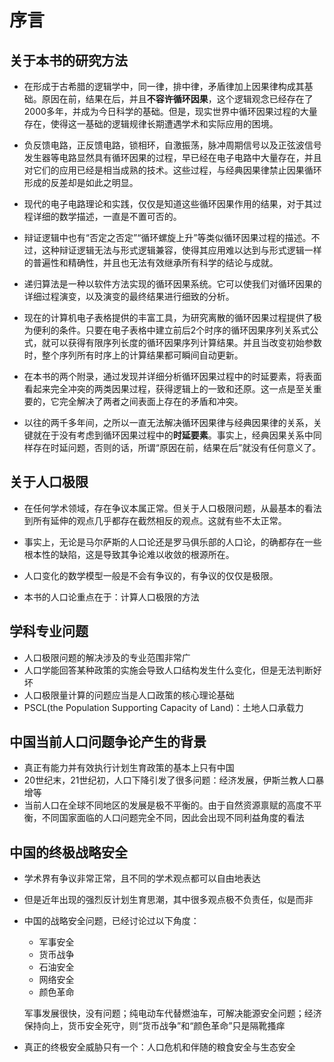 # 序言

## 关于本书的研究方法

- 在形成于古希腊的逻辑学中，同一律，排中律，矛盾律加上因果律构成其基础。原因在前，结果在后，并且**不容许循环因果**，这个逻辑观念已经存在了2000多年，并成为今日科学的基础。但是，现实世界中循环因果过程的大量存在，使得这一基础的逻辑规律长期遭遇学术和实际应用的困境。

- 负反馈电路，正反馈电路，锁相环，自激振荡，脉冲周期信号以及正弦波信号发生器等电路显然具有循环因果的过程，早已经在电子电路中大量存在，并且对它们的应用已经是相当成熟的技术。这些过程，与经典因果律禁止因果循环形成的反差却是如此之明显。
- 现代的电子电路理论和实践，仅仅是知道这些循环因果作用的结果，对于其过程详细的数学描述，一直是不置可否的。

- 辩证逻辑中也有“否定之否定”“循环螺旋上升”等类似循环因果过程的描述。不过，这种辩证逻辑无法与形式逻辑兼容，使得其应用难以达到与形式逻辑一样的普遍性和精确性，并且也无法有效继承所有科学的结论与成就。

- 递归算法是一种以软件方法实现的循环因果系统。它可以使我们对循环因果的详细过程演变，以及演变的最终结果进行细致的分析。

- 现在的计算机电子表格提供的丰富工具，为研究离散的循环因果过程提供了极为便利的条件。只要在电子表格中建立前后2个时序的循环因果序列关系式公式，就可以获得有限序列长度的循环因果序列计算结果。并且当改变初始参数时，整个序列所有时序上的计算结果都可瞬间自动更新。

- 在本书的两个附录，通过发现并详细分析循环因果过程中的时延要素，将表面看起来完全冲突的两类因果过程，获得逻辑上的一致和还原。这一点是至关重要的，它完全解决了两者之间表面上存在的矛盾和冲突。
- 以往的两千多年间，之所以一直无法解决循环因果律与经典因果律的关系，关键就在于没有考虑到循环因果过程中的**时延要素**。事实上，经典因果关系中同样存在时延问题，否则的话，所谓“原因在前，结果在后”就没有任何意义了。

## 关于人口极限

- 在任何学术领域，存在争议本属正常。但关于人口极限问题，从最基本的看法到所有延伸的观点几乎都存在截然相反的观点。这就有些不太正常。

- 事实上，无论是马尔萨斯的人口论还是罗马俱乐部的人口论，的确都存在一些根本性的缺陷，这是导致其争论难以收敛的根源所在。

- 人口变化的数学模型一般是不会有争议的，有争议的仅仅是极限。
- 本书的人口论重点在于：计算人口极限的方法

## 学科专业问题

- 人口极限问题的解决涉及的专业范围非常广
- 人口学能回答某种政策的实施会导致人口结构发生什么变化，但是无法判断好坏
- 人口极限量计算的问题应当是人口政策的核心理论基础
- PSCL(the Population Supporting Capacity of Land)：土地人口承载力

## 中国当前人口问题争论产生的背景

- 真正有能力并有效执行计划生育政策的基本上只有中国
- 20世纪末，21世纪初，人口下降引发了很多问题：经济发展，伊斯兰教人口暴增等
- 当前人口在全球不同地区的发展是极不平衡的。由于自然资源禀赋的高度不平衡，不同国家面临的人口问题完全不同，因此会出现不同利益角度的看法

## 中国的终极战略安全

- 学术界有争议非常正常，且不同的学术观点都可以自由地表达

- 但是近年出现的强烈反计划生育思潮，其中很多观点极不负责任，似是而非

- 中国的战略安全问题，已经讨论过以下角度：

  - 军事安全
  - 货币战争
  - 石油安全
  - 网络安全
  - 颜色革命

  军事发展很快，没有问题；纯电动车代替燃油车，可解决能源安全问题；经济保持向上，货币安全死守，则“货币战争”和“颜色革命”只是隔靴搔痒

- 真正的终极安全威胁只有一个：人口危机和伴随的粮食安全与生态安全